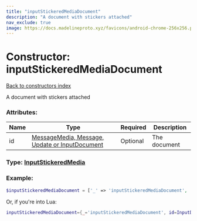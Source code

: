 ```yaml
---
title: "inputStickeredMediaDocument"
description: "A document with stickers attached"
nav_exclude: true
image: https://docs.madelineproto.xyz/favicons/android-chrome-256x256.png
---
```

# Constructor: inputStickeredMediaDocument  
[Back to constructors index](index.md)



A document with stickers attached

### Attributes:

| Name     |    Type       | Required | Description |
|----------|---------------|----------|-------------|
|id|[MessageMedia, Message, Update or InputDocument](../types/InputDocument.md) | Optional|The document|



### Type: [InputStickeredMedia](../types/InputStickeredMedia.md)


### Example:

```php
$inputStickeredMediaDocument = ['_' => 'inputStickeredMediaDocument', 'id' => InputDocument];
```  


Or, if you're into Lua:

```lua
inputStickeredMediaDocument={_='inputStickeredMediaDocument', id=InputDocument}

```


